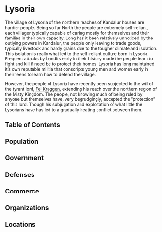# Lysoria <!-- omit in toc -->

The village of Lysoria of the northern reaches of Kandalur houses are hardier people. Being so far North the people are extremely self-reliant, each villager typically capable of caring mostly for themselves and their families in their own capacity. Long has it been relatively unnoticed by the outlying powers in Kandalur, the people only leaving to trade goods, typically livestock and hardy grains due to the tougher climate and isolation. This isolation is really what led to the self-reliant culture born in Lysoria. Frequent attacks by bandits early in their history made the people learn to fight and kill if need be to protect their homes. Lysoria has long maintained it’s own reputable militia that conscripts young men and women early in their teens to learn how to defend the village.

However, the people of Lysoria have recently been subjected to the will of the tyrant lord, [Fel Kraggen](/Characters/FelKraggen.md), extending his reach over the northern region of the Misty Kingdom. The people, not knowing much of being ruled by anyone but themselves have, very begrudgingly, accepted the “protection” of this lord. Though his subjugation and exploitation of what little the Lysorians have has led to a gradually heating conflict between them.

## Table of Contents <!-- omit in toc -->

## Population

## Government

## Defenses

## Commerce

## Organizations

## Locations

